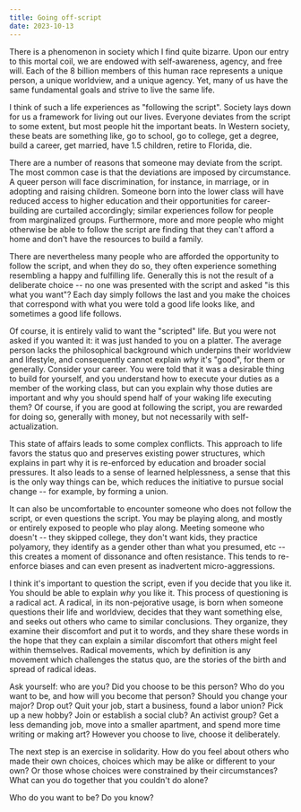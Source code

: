 ```yaml
---
title: Going off-script
date: 2023-10-13
---
```


There is a phenomenon in society which I find quite bizarre. Upon our entry to
this mortal coil, we are endowed with self-awareness, agency, and free will.
Each of the 8 billion members of this human race represents a unique person, a
unique worldview, and a unique agency. Yet, many of us have the same fundamental
goals and strive to live the same life.

I think of such a life experiences as "following the script". Society lays down
for us a framework for living out our lives. Everyone deviates from the script
to some extent, but most people hit the important beats. In Western society,
these beats are something like, go to school, go to college, get a degree, build
a career, get married, have 1.5 children, retire to Florida, die.

There are a number of reasons that someone may deviate from the script. The most
common case is that the deviations are imposed by circumstance. A queer person
will face discrimination, for instance, in marriage, or in adopting and raising
children. Someone born into the lower class will have reduced access to higher
education and their opportunities for career-building are curtailed accordingly;
similar experiences follow for people from marginalized groups. Furthermore,
more and more people who might otherwise be able to follow the script are
finding that they can't afford a home and don't have the resources to build a
family.

There are nevertheless many people who are afforded the opportunity to follow
the script, and when they do so, they often experience something resembling a
happy and fulfilling life. Generally this is not the result of a deliberate
choice -- no one was presented with the script and asked "is this what you
want"? Each day simply follows the last and you make the choices that correspond
with what you were told a good life looks like, and sometimes a good life
follows.

Of course, it is entirely valid to want the "scripted" life. But you were not
asked if you wanted it: it was just handed to you on a platter. The average
person lacks the philosophical background which underpins their worldview and
lifestyle, and consequently cannot explain *why* it's "good", for them or
generally. Consider your career. You were told that it was a desirable thing to
build for yourself, and you understand how to execute your duties as a member of
the working class, but can you explain why those duties are important and why
you should spend half of your waking life executing them? Of course, if you are
good at following the script, you are rewarded for doing so, generally with
money, but not necessarily with self-actualization.

This state of affairs leads to some complex conflicts. This approach to life
favors the status quo and preserves existing power structures, which explains in
part why it is re-enforced by education and broader social pressures. It also
leads to a sense of learned helplessness, a sense that this is the only way
things can be, which reduces the initiative to pursue social change -- for
example, by forming a union.

It can also be uncomfortable to encounter someone who does not follow the
script, or even questions the script. You may be playing along, and mostly or
entirely exposed to people who play along. Meeting someone who doesn't -- they
skipped college, they don't want kids, they practice polyamory, they identify as
a gender other than what you presumed, etc -- this creates a moment of
dissonance and often resistance. This tends to re-enforce biases and can even
present as inadvertent micro-aggressions.

I think it's important to question the script, even if you decide that you like
it. You should be able to explain *why* you like it. This process of questioning
is a radical act. A radical, in its non-pejorative usage, is born when someone
questions their life and worldview, decides that they want something else, and
seeks out others who came to similar conclusions. They organize, they examine
their discomfort and put it to words, and they share these words in the hope
that they can explain a similar discomfort that others might feel within
themselves. Radical movements, which by definition is any movement which
challenges the status quo, are the stories of the birth and spread of radical
ideas.

Ask yourself: who are you? Did you choose to be this person? Who do you want to
be, and how will you become that person? Should you change your major? Drop out?
Quit your job, start a business, found a labor union? Pick up a new hobby? Join
or establish a social club? An activist group? Get a less demanding job, move
into a smaller apartment, and spend more time writing or making art? However you
choose to live, choose it deliberately.

The next step is an exercise in solidarity. How do you feel about others who
made their own choices, choices which may be alike or different to your own?
Or those whose choices were constrained by their circumstances? What can you do
together that you couldn't do alone?

Who do you want to be? Do you know?
